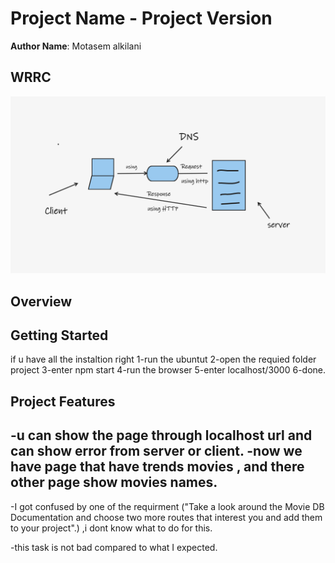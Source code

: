 # Project Name - Project Version

**Author Name**: Motasem alkilani

## WRRC
<img src="Whiteboard.png">

## Overview

## Getting Started
if u have all the instaltion right
1-run the ubuntut 
2-open the requied folder project
3-enter npm start
4-run the browser
5-enter localhost/3000
6-done.

## Project Features
-u can show the page through localhost url and can show error from server or client.
-now we have page that have trends movies ,
and there other page show movies names.
-----------------------------------------------------------------------
-I got confused by one of the requirment ("Take a look around the Movie DB Documentation and choose two more routes that interest you and add them to your project".) ,i dont know what to do for this.


-this task is not bad compared to what I expected.
